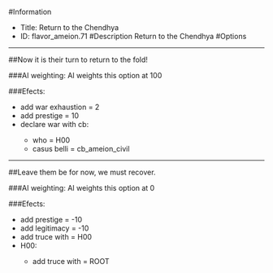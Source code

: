 #Information
 - Title: Return to the Chendhya
 - ID: flavor_ameion.71
#Description
Return to the Chendhya
#Options

___
##Now it is their turn to return to the fold!

###AI weighting:
AI weights this option at 100


###Efects:<ul><li>add war exhaustion = 2</li><li>add prestige = 10</li><li>declare war with cb:</li><ul><li>who = H00</li><li>casus belli = cb_ameion_civil</li></ul></ul>

___
##Leave them be for now, we must recover.

###AI weighting:
AI weights this option at 0


###Efects:<ul><li>add prestige = -10</li><li>add legitimacy = -10</li><li>add truce with = H00</li><li>H00:</li><ul><li>add truce with = ROOT</li></ul></ul>
